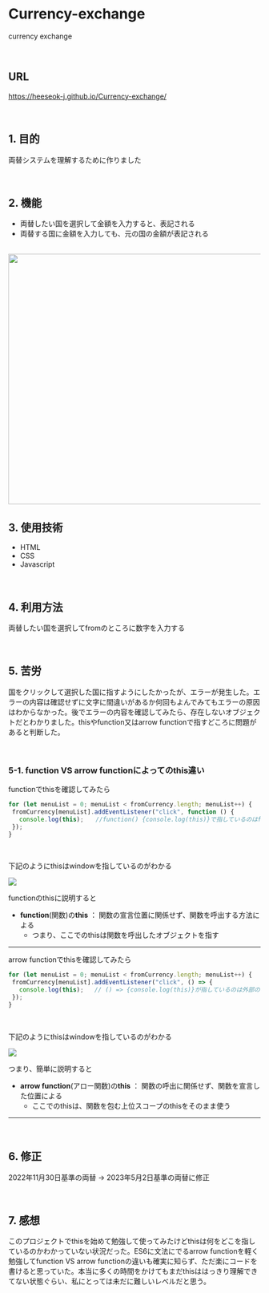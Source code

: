 # Currency-exchange
 currency exchange

</br>

## URL
https://heeseok-j.github.io/Currency-exchange/

</br>

## 1. 目的
 両替システムを理解するために作りました
   
</br>

## 2. 機能
 - 両替したい国を選択して金額を入力すると、表記される
 - 両替する国に金額を入力しても、元の国の金額が表記される
 
 </br>
 
<img src="https://user-images.githubusercontent.com/89200643/235697623-29bdc630-3065-4da3-8c80-df556ae495fc.png" width="800px" height="500px">

</br>

## 3. 使用技術
- HTML
- CSS
- Javascript

</br>

## 4. 利用方法
 両替したい国を選択してfromのところに数字を入力する
 
</br>

## 5. 苦労
 国をクリックして選択した国に指すようにしたかったが、エラーが発生した。エラーの内容は確認せずに文字に間違いがあるか何回もよんでみてもエラーの原因はわからなかった。後でエラーの内容を確認してみたら、存在しないオブジェクトだとわかりました。thisやfunction又はarrow functionで指すどころに問題があると判断した。

</br>

### 5-1. function VS arrow functionによってのthis違い

functionでthisを確認してみたら
 ```javascript
for (let menuList = 0; menuList < fromCurrency.length; menuList++) {
  fromCurrency[menuList].addEventListener("click", function () {
    console.log(this);　　//function() {console.log(this)}で指しているのはfromCurrencyのmenuList(=index)である四つの国だとわかる
  });
}
``` 

</br>

下記のようにthisはwindowを指しているのがわかる

<img src="https://user-images.githubusercontent.com/89200643/235846604-2ba082f5-2127-4763-80b3-b624acb2afee.png">


functionのthisに説明すると
- **function**(関数)の**this** ： 関数の宣言位置に関係せず、関数を呼出する方法による
  - つまり、ここでのthisは関数を呼出したオブジェクトを指す

---

arrow functionでthisを確認してみたら
 ```javascript
for (let menuList = 0; menuList < fromCurrency.length; menuList++) {
  fromCurrency[menuList].addEventListener("click", () => {
    console.log(this);   // () => {console.log(this)}が指しているのは外部のスコープである上位のwindowになっている
  });
}
```

</br>

下記のようにthisはwindowを指しているのがわかる

<img src="https://user-images.githubusercontent.com/89200643/235842787-64106c51-1694-4bbb-854b-754138cf1b1b.png">

</br>

つまり、簡単に説明すると
- **arrow function**(アロー関数)の**this** ： 関数の呼出に関係せず、関数を宣言した位置による
  - ここでのthisは、関数を包む上位スコープのthisをそのまま使う
---

</br>

## 6. 修正
2022年11月30日基準の両替 → 2023年5月2日基準の両替に修正

</br>

## 7. 感想
 このプロジェクトでthisを始めて勉強して使ってみたけどthisは何をどこを指しているのかわかっていない状況だった。ES6に文法にでるarrow functionを軽く勉強してfunction VS arrow functionの違いも確実に知らず、ただ楽にコードを書けると思っていた。本当に多くの時間をかけてもまだthisははっきり理解できてない状態ぐらい、私にとっては未だに難しいレベルだと思う。


